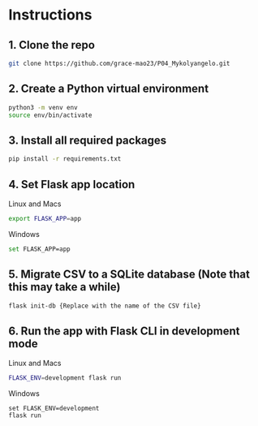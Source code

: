 # Instructions

## 1. Clone the repo

```bash
git clone https://github.com/grace-mao23/P04_Mykolyangelo.git
```

## 2. Create a Python virtual environment

```bash
python3 -m venv env
source env/bin/activate
```

## 3. Install all required packages

```bash
pip install -r requirements.txt
```

## 4. Set Flask app location

Linux and Macs

```bash
export FLASK_APP=app
```

Windows

```bash
set FLASK_APP=app
```

## 5. Migrate CSV to a SQLite database (Note that this may take a while)

```bash
flask init-db {Replace with the name of the CSV file}
```

## 6. Run the app with Flask CLI in development mode

Linux and Macs

```bash
FLASK_ENV=development flask run
```

Windows

```windows
set FLASK_ENV=development
flask run
```
